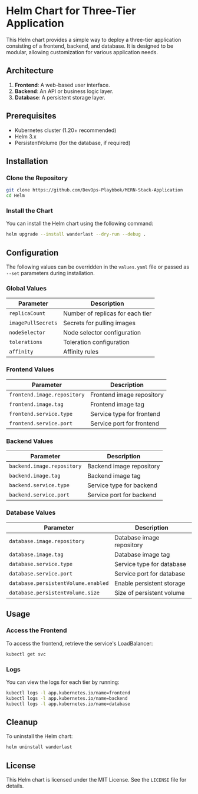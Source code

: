 # Helm Chart for Three-Tier Application

This Helm chart provides a simple way to deploy a three-tier application consisting of a frontend, backend, and database. It is designed to be modular, allowing customization for various application needs.

## Architecture

1. **Frontend**: A web-based user interface.
2. **Backend**: An API or business logic layer.
3. **Database**: A persistent storage layer.

## Prerequisites

- Kubernetes cluster (1.20+ recommended)
- Helm 3.x
- PersistentVolume (for the database, if required)

## Installation

### Clone the Repository

```bash
git clone https://github.com/DevOps-Playbbok/MERN-Stack-Application
cd Helm
```

### Install the Chart

You can install the Helm chart using the following command:

```bash
helm upgrade --install wanderlast --dry-run --debug .
```


## Configuration

The following values can be overridden in the `values.yaml` file or passed as `--set` parameters during installation.

### Global Values

| Parameter                  | Description                         |
|----------------------------|-------------------------------------|
| `replicaCount`             | Number of replicas for each tier   |
| `imagePullSecrets`         | Secrets for pulling images         |
| `nodeSelector`             | Node selector configuration        |
| `tolerations`              | Toleration configuration           |
| `affinity`                 | Affinity rules                     |

### Frontend Values

| Parameter                  | Description                         |
|----------------------------|-------------------------------------|
| `frontend.image.repository`| Frontend image repository           |
| `frontend.image.tag`       | Frontend image tag                  |
| `frontend.service.type`    | Service type for frontend           |
| `frontend.service.port`    | Service port for frontend           |

### Backend Values

| Parameter                  | Description                         |
|----------------------------|-------------------------------------|
| `backend.image.repository` | Backend image repository            |
| `backend.image.tag`        | Backend image tag                   |
| `backend.service.type`     | Service type for backend            |
| `backend.service.port`     | Service port for backend            |

### Database Values

| Parameter                  | Description                         |
|----------------------------|-------------------------------------|
| `database.image.repository`| Database image repository           |
| `database.image.tag`       | Database image tag                  |
| `database.service.type`    | Service type for database           |
| `database.service.port`    | Service port for database           |
| `database.persistentVolume.enabled` | Enable persistent storage  |
| `database.persistentVolume.size`    | Size of persistent volume  |

## Usage

### Access the Frontend

To access the frontend, retrieve the service's LoadBalancer:

```bash
kubectl get svc 
```

### Logs

You can view the logs for each tier by running:

```bash
kubectl logs -l app.kubernetes.io/name=frontend
kubectl logs -l app.kubernetes.io/name=backend
kubectl logs -l app.kubernetes.io/name=database
```

## Cleanup

To uninstall the Helm chart:

```bash
helm uninstall wanderlast
```

## License

This Helm chart is licensed under the MIT License. See the `LICENSE` file for details.
